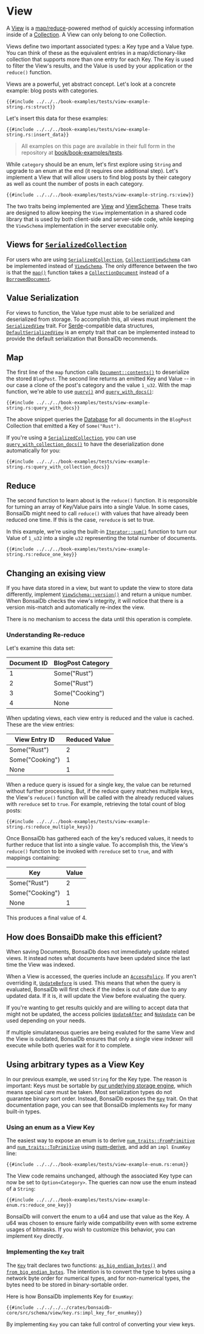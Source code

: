 # View

A [View][view-trait] is a [map/reduce](https://en.wikipedia.org/wiki/MapReduce)-powered method of quickly accessing information inside of a [Collection](./collection.md). A View can only belong to one Collection.

Views define two important associated types: a Key type and a Value type. You can think of these as the equivalent entries in a map/dictionary-like collection that supports more than one entry for each Key. The Key is used to filter the View's results, and the Value is used by your application or the `reduce()` function.

Views are a powerful, yet abstract concept. Let's look at a concrete example: blog posts with categories.

```rust,no_run,noplayground
{{#include ../../../book-examples/tests/view-example-string.rs:struct}}
```

Let's insert this data for these examples:

```rust,no_run,noplayground
{{#include ../../../book-examples/tests/view-example-string.rs:insert_data}}
```

> All examples on this page are available in their full form in the repository at [book/book-examples/tests](https://github.com/khonsulabs/bonsaidb/tree/main/book/book-examples/tests).

While `category` should be an enum, let's first explore using `String` and upgrade to an enum at the end (it requires one additional step). Let's implement a View that will allow users to find blog posts by their category as well as count the number of posts in each category.

```rust,noplayground,no_run
{{#include ../../../book-examples/tests/view-example-string.rs:view}}
```

The two traits being implemented are [View][view-trait] and
[ViewSchema][viewschema-trait]. These traits are designed to allow keeping the
`View` implementation in a shared code library that is used by both client-side
and server-side code, while keeping the `ViewSchema` implementation in the
server executable only.

## Views for [`SerializedCollection`][serialized-collection]

For users who are using [`SerializedCollection`][serialized-collection], [`CollectionViewSchema`][collection-view-schema] can be implemented instead of [`ViewSchema`][viewschema-trait]. The only difference between the two is that the [`map()`][collection-view-schema-map] function takes a [`CollectionDocument`][collection-document] instead of a [`BorrowedDocument`][borrowed-document].

## Value Serialization

For views to function, the Value type must able to be serialized and deserialized from storage. To accomplish this, all views must implement the [`SerializedView`]({{DOCS_BASE_URL}}/bonsaidb/core/schema/trait.SerializedView.html) trait. For [Serde](https://serde.rs/)-compatible data structures, [`DefaultSerializedView`]({{DOCS_BASE_URL}}/bonsaidb/core/schema/trait.DefaultViewSerialization.html) is an empty trait that can be implemented instead to provide the default serialization that BonsaiDb recommends.

## Map

The first line of the `map` function calls [`Document::contents()`]({{DOCS_BASE_URL}}/bonsaidb/core/document/trait.Document.html#method.contents) to deserialize the stored `BlogPost`. The second line returns an emitted Key and Value -- in our case a clone of the post's category and the value `1_u32`. With the map function, we're able to use [`query()`]({{DOCS_BASE_URL}}/bonsaidb/core/connection/struct.View.html#method.query) and [`query_with_docs()`]({{DOCS_BASE_URL}}/bonsaidb/core/connection/struct.View.html#method.query_with_docs):

```rust,noplayground,no_run
{{#include ../../../book-examples/tests/view-example-string.rs:query_with_docs}}
```

The above snippet queries the [Database](./database.md) for all documents in the `BlogPost` Collection that emitted a Key of `Some("Rust")`.

If you're using a [`SerializedCollection`][serialized-collection], you can use [`query_with_collection_docs()`]({{DOCS_BASE_URL}}/bonsaidb/core/connection/struct.View.html#method.query_with_collection_docs) to have the deserialization done automatically for you:

```rust,noplayground,no_run
{{#include ../../../book-examples/tests/view-example-string.rs:query_with_collection_docs}}
```

## Reduce

The second function to learn about is the `reduce()` function. It is responsible for turning an array of Key/Value pairs into a single Value. In some cases, BonsaiDb might need to call `reduce()` with values that have already been reduced one time. If this is the case, `rereduce` is set to true.

In this example, we're using the built-in [`Iterator::sum()`](https://doc.rust-lang.org/std/iter/trait.Iterator.html#method.sum) function to turn our Value of `1_u32` into a single `u32` representing the total number of documents.

```rust,noplayground,no_run
{{#include ../../../book-examples/tests/view-example-string.rs:reduce_one_key}}
```

## Changing an exising view

If you have data stored in a view, but want to update the view to store data
differently, implement [`ViewSchema::version()`][viewschema-version] and return
a unique number. When BonsaiDb checks the view's integrity, it will notice that
there is a version mis-match and automatically re-index the view.

There is no mechanism to access the data until this operation is complete.

### Understanding Re-reduce

Let's examine this data set:

| Document ID | BlogPost Category |
| ----------- | ----------------- |
| 1           | Some("Rust")      |
| 2           | Some("Rust")      |
| 3           | Some("Cooking")   |
| 4           | None              |

When updating views, each view entry is reduced and the value is cached. These
are the view entries:

| View Entry ID   | Reduced Value |
| --------------- | ------------- |
| Some("Rust")    | 2             |
| Some("Cooking") | 1             |
| None            | 1             |

When a reduce query is issued for a single key, the value can be returned without further processing. But, if the reduce query matches multiple keys, the View's `reduce()` function will be called with the already reduced values with `rereduce` set to `true`. For example, retrieving the total count of blog posts:

```rust,noplayground,no_run
{{#include ../../../book-examples/tests/view-example-string.rs:reduce_multiple_keys}}
```

Once BonsaiDb has gathered each of the key's reduced values, it needs to further reduce that list into a single value. To accomplish this, the View's `reduce()` function to be invoked with `rereduce` set to `true`, and with mappings containing:

| Key             | Value |
| --------------- | ----- |
| Some("Rust")    | 2     |
| Some("Cooking") | 1     |
| None            | 1     |

This produces a final value of 4.

## How does BonsaiDb make this efficient?

When saving Documents, BonsaiDb does not immediately update related views. It instead notes what documents have been updated since the last time the View was indexed.

When a View is accessed, the queries include an [`AccessPolicy`]({{DOCS_BASE_URL}}/bonsaidb/core/connection/enum.AccessPolicy.html). If you aren't overriding it, [`UpdateBefore`]({{DOCS_BASE_URL}}/bonsaidb/core/connection/enum.AccessPolicy.html#variant.UpdateBefore) is used. This means that when the query is evaluated, BonsaiDb will first check if the index is out of date due to any updated data. If it is, it will update the View before evaluating the query.

If you're wanting to get results quickly and are willing to accept data that might not be updated, the access policies [`UpdateAfter`]({{DOCS_BASE_URL}}/bonsaidb/core/connection/enum.AccessPolicy.html#variant.UpdateAfter) and [`NoUpdate`]({{DOCS_BASE_URL}}/bonsaidb/core/connection/enum.AccessPolicy.html#variant.NoUpdate) can be used depending on your needs.

If multiple simulataneous queries are being evaluted for the same View and the View is outdated, BonsaiDb ensures that only a single view indexer will execute while both queries wait for it to complete.

## Using arbitrary types as a View Key

In our previous example, we used `String` for the Key type. The reason is important: Keys must be sortable by [our underlying storage engine](http://sled.rs/), which means special care must be taken. Most serialization types do not guarantee binary sort order. Instead, BonsaiDb exposes the [`Key`][key] trait. On that documentation page, you can see that BonsaiDb implements `Key` for many built-in types.

### Using an enum as a View Key

The easiest way to expose an enum is to derive [`num_traits::FromPrimitive`](https://docs.rs/num-traits/0.2.14/num_traits/cast/trait.FromPrimitive.html) and [`num_traits::ToPrimitive`](https://docs.rs/num-traits/0.2.14/num_traits/cast/trait.ToPrimitive.html) using [num-derive](https://crates.io/crates/num-derive), and add an `impl EnumKey` line:

```rust,noplayground,no_run
{{#include ../../../book-examples/tests/view-example-enum.rs:enum}}
```

The View code remains unchanged, although the associated Key type can now be set to `Option<Category>`. The queries can now use the enum instead of a `String`:

```rust,noplayground,no_run
{{#include ../../../book-examples/tests/view-example-enum.rs:reduce_one_key}}
```

BonsaiDb will convert the enum to a u64 and use that value as the Key. A u64 was chosen to ensure fairly wide compatibility even with some extreme usages of bitmasks. If you wish to customize this behavior, you can implement `Key` directly.

### Implementing the `Key` trait

The [`Key`][key] trait declares two functions: [`as_big_endian_bytes()`]({{DOCS_BASE_URL}}/bonsaidb/core/schema/trait.Key.html#tymethod.as_big_endian_bytes) and [`from_big_endian_bytes`]({{DOCS_BASE_URL}}/bonsaidb/core/schema/trait.Key.html#tymethod.from_big_endian_bytes). The intention is to convert the type to bytes using a network byte order for numerical types, and for non-numerical types, the bytes need to be stored in binary-sortable order.

Here is how BonsaiDb implements Key for `EnumKey`:

```rust,noplayground,no_run
{{#include ../../../../crates/bonsaidb-core/src/schema/view/key.rs:impl_key_for_enumkey}}
```

By implementing `Key` you can take full control of converting your view keys.

[key]: {{DOCS_BASE_URL}}/bonsaidb/core/schema/trait.Key.html
[view-trait]: {{DOCS_BASE_URL}}/bonsaidb/core/schema/trait.View.html
[viewschema-trait]: {{DOCS_BASE_URL}}/bonsaidb/core/schema/trait.ViewSchema.html
[viewschema-version]: {{DOCS_BASE_URL}}/bonsaidb/core/schema/trait.ViewSchema.html#method.version
[serialized-collection]: {{DOCS_BASE_URL}}/bonsaidb/core/schema/trait.SerializedCollection.html
[borrowed-document]: {{DOCS_BASE_URL}}/bonsaidb/core/document/trait.Document.html
[collection-document]: {{DOCS_BASE_URL}}/bonsaidb/core/document/struct.CollectionDocument.html
[collection-view-schema]: {{DOCS_BASE_URL}}/bonsaidb/core/schema/trait.CollectionViewSchema.html
[collection-view-schema-map]: {{DOCS_BASE_URL}}/bonsaidb/core/schema/trait.CollectionViewSchema.html#tymethod.map

